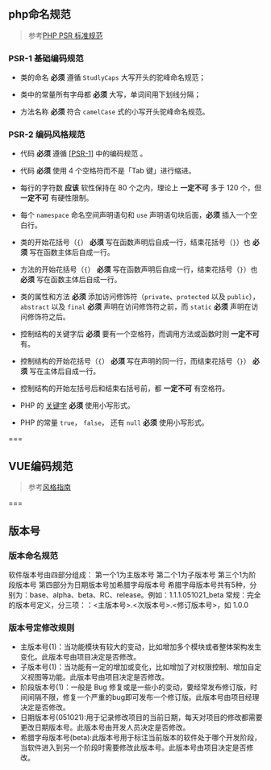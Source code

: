 ## php命名规范
> 参考[PHP PSR 标准规范](https://laravel-china.org/docs/psr)
### PSR-1 基础编码规范

-   类的命名 **必须** 遵循 `StudlyCaps` 大写开头的驼峰命名规范；

-   类中的常量所有字母都 **必须** 大写，单词间用下划线分隔；

-   方法名称 **必须** 符合 `camelCase` 式的小写开头驼峰命名规范。

### PSR-2 编码风格规范

-   代码 **必须** 遵循 [[PSR-1](https://github.com/php-fig/fig-standards/blob/master/accepted/PSR-1-basic-coding-standard.md)]  中的编码规范 。 

-   代码 **必须** 使用 4 个空格符而不是「Tab 键」进行缩进。

-   每行的字符数 **应该** 软性保持在 80 个之内，理论上 **一定不可** 多于 120 个，但 **一定不可** 有硬性限制。

-   每个 `namespace` 命名空间声明语句和 `use` 声明语句块后面，**必须** 插入一个空白行。

-   类的开始花括号（`{`） **必须** 写在函数声明后自成一行，结束花括号（`}`）也 **必须** 写在函数主体后自成一行。

-   方法的开始花括号（`{`） **必须** 写在函数声明后自成一行，结束花括号（`}`）也 **必须** 写在函数主体后自成一行。

-   类的属性和方法 **必须** 添加访问修饰符（`private`、`protected` 以及 `public`），`abstract` 以及 `final` **必须** 声明在访问修饰符之前，而 `static` **必须** 声明在访问修饰符之后。

-   控制结构的关键字后 **必须** 要有一个空格符，而调用方法或函数时则 **一定不可** 有。

-   控制结构的开始花括号（`{`） **必须** 写在声明的同一行，而结束花括号（`}`） **必须** 写在主体后自成一行。

-   控制结构的开始左括号后和结束右括号前，都 **一定不可** 有空格符。
 
-   PHP 的 [关键字](http://php.net/manual/en/reserved.keywords.php) **必须** 使用小写形式。

-   PHP 的常量 `true`， `false`， 还有 `null` **必须** 使用小写形式。

===

## VUE编码规范
> 参考[风格指南](https://cn.vuejs.org/v2/style-guide/)

===
## 版本号
### 版本命名规范
软件版本号由四部分组成：
第一个1为主版本号
第二个1为子版本号
第三个1为阶段版本号
第四部分为日期版本号加希腊字母版本号
希腊字母版本号共有5种，分别为：base、alpha、beta、RC、release。例如：1.1.1.051021_beta
常规：完全的版本号定义，分三项：：<主版本号>.<次版本号>.<修订版本号>，如 1.0.0

### 版本号定修改规则
* 主版本号(1)：当功能模块有较大的变动，比如增加多个模块或者整体架构发生变化。此版本号由项目决定是否修改。
* 子版本号(1)：当功能有一定的增加或变化，比如增加了对权限控制、增加自定义视图等功能。此版本号由项目决定是否修改。
* 阶段版本号(1)：一般是 Bug 修复或是一些小的变动，要经常发布修订版，时间间隔不限，修复一个严重的bug即可发布一个修订版。此版本号由项目经理决定是否修改。
* 日期版本号(051021):用于记录修改项目的当前日期，每天对项目的修改都需要更改日期版本号。此版本号由开发人员决定是否修改。
* 希腊字母版本号(beta):此版本号用于标注当前版本的软件处于哪个开发阶段，当软件进入到另一个阶段时需要修改此版本号。此版本号由项目决定是否修改。
